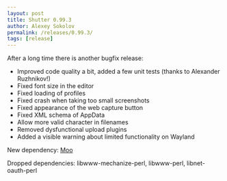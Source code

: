 ```yaml
---
layout: post
title: Shutter 0.99.3
author: Alexey Sokolov
permalink: /releases/0.99.3/
tags: [release]
---
```


After a long time there is another bugfix release:

* Improved code quality a bit, added a few unit tests (thanks to Alexander Ruzhnikov!)
* Fixed font size in the editor
* Fixed loading of profiles
* Fixed crash when taking too small screenshots
* Fixed appearance of the web capture button
* Fixed XML schema of AppData
* Allow more valid character in filenames
* Removed dysfunctional upload plugins
* Added a visible warning about limited functionality on Wayland

New dependency: [Moo](https://metacpan.org/pod/Moo)

Dropped dependencies: libwww-mechanize-perl, libwww-perl, libnet-oauth-perl
